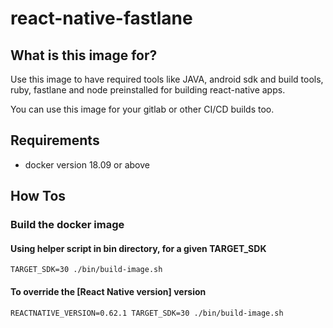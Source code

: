 # react-native-fastlane

## What is this image for?

  Use this image to have required tools like JAVA, android sdk and build tools,
  ruby, fastlane and node preinstalled for building react-native apps.

  You can use this image for your gitlab or other CI/CD builds too.

## Requirements

  * docker version 18.09 or above

## How Tos

### Build the docker image

#### Using helper script in bin directory, for a given TARGET_SDK

```
TARGET_SDK=30 ./bin/build-image.sh
```

#### To override the [React Native version] version
```
REACTNATIVE_VERSION=0.62.1 TARGET_SDK=30 ./bin/build-image.sh

```
